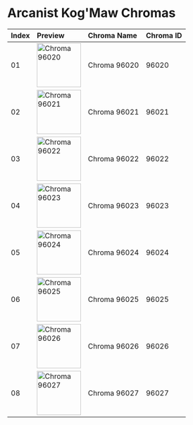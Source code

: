 # Arcanist Kog'Maw Chromas

| Index | Preview | Chroma Name | Chroma ID |
|:---|:---|:---|:---|
| 01 | <img src='https://raw.communitydragon.org/latest/plugins/rcp-be-lol-game-data/global/default/v1/champion-chroma-images/96/96020.png' alt='Chroma 96020' width='100'> | Chroma 96020 | 96020 |
| 02 | <img src='https://raw.communitydragon.org/latest/plugins/rcp-be-lol-game-data/global/default/v1/champion-chroma-images/96/96021.png' alt='Chroma 96021' width='100'> | Chroma 96021 | 96021 |
| 03 | <img src='https://raw.communitydragon.org/latest/plugins/rcp-be-lol-game-data/global/default/v1/champion-chroma-images/96/96022.png' alt='Chroma 96022' width='100'> | Chroma 96022 | 96022 |
| 04 | <img src='https://raw.communitydragon.org/latest/plugins/rcp-be-lol-game-data/global/default/v1/champion-chroma-images/96/96023.png' alt='Chroma 96023' width='100'> | Chroma 96023 | 96023 |
| 05 | <img src='https://raw.communitydragon.org/latest/plugins/rcp-be-lol-game-data/global/default/v1/champion-chroma-images/96/96024.png' alt='Chroma 96024' width='100'> | Chroma 96024 | 96024 |
| 06 | <img src='https://raw.communitydragon.org/latest/plugins/rcp-be-lol-game-data/global/default/v1/champion-chroma-images/96/96025.png' alt='Chroma 96025' width='100'> | Chroma 96025 | 96025 |
| 07 | <img src='https://raw.communitydragon.org/latest/plugins/rcp-be-lol-game-data/global/default/v1/champion-chroma-images/96/96026.png' alt='Chroma 96026' width='100'> | Chroma 96026 | 96026 |
| 08 | <img src='https://raw.communitydragon.org/latest/plugins/rcp-be-lol-game-data/global/default/v1/champion-chroma-images/96/96027.png' alt='Chroma 96027' width='100'> | Chroma 96027 | 96027 |

